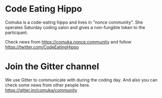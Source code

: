 # Code Eating Hippo
Comuka is a code-eating hippo and lives in "nonce community". She operates Saturday coding salon and gives a non-fungible token to the participant.

Check news from https://comuka.nonce.community and follow https://twitter.com/CodeEatingHippo

# Join the Gitter channel

We use Gitter to communicate with during the coding day. And also you can check some news from other people here. 
https://gitter.im/comuka/community
